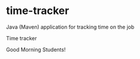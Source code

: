 # time-tracker
Java (Maven) application for tracking time on the job

Time tracker

Good Morning Students!
